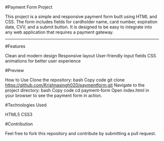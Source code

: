 #Payment Form Project

This project is a simple and responsive payment form built using HTML and CSS. The form includes fields for cardholder name, card number, expiration date, CVV, and a submit button. It is designed to be easy to integrate into any web application that requires a payment gateway.
<hr>
#Features

Clean and modern design
Responsive layout
User-friendly input fields
CSS animations for better user experience

#Preview

How to Use
Clone the repository:
bash
Copy code
git clone https://github.com/Krishnasingh020/paymentform.git
Navigate to the project directory:
bash
Copy code
cd payment-form
Open index.html in your browser to see the payment form in action.

#Technologies Used

HTML5
CSS3

#Contribution

Feel free to fork this repository and contribute by submitting a pull request.
